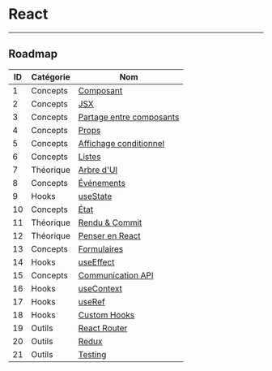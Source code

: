 # React

---

## Roadmap

| ID  | Catégorie | Nom                                                                                                                        |
| --- | --------- | -------------------------------------------------------------------------------------------------------------------------- |
| 1   | Concepts  | [Composant](https://github.com/gitmcr/notes/blob/main/React/Concepts/React-Composant.md)                                   |
| 2   | Concepts  | [JSX](https://github.com/gitmcr/notes/blob/main/React/Concepts/React-JSX.md)                                               |
| 3   | Concepts  | [Partage entre composants](https://github.com/gitmcr/notes/blob/main/React/Concepts/React-Partage%20entre%20composants.md) |
| 4   | Concepts  | [Props](https://github.com/gitmcr/notes/blob/main/React/Concepts/React-Props.md)                                           |
| 5   | Concepts  | [Affichage conditionnel](https://github.com/gitmcr/notes/blob/main/React/Concepts/React-Affichage%20conditionnel.md)       |
| 6   | Concepts  | [Listes](https://github.com/gitmcr/notes/blob/main/React/Concepts/React-Listes.md)                                         |
| 7   | Théorique | [Arbre d'UI](https://github.com/gitmcr/notes/blob/main/React/Th%C3%A9orique/React-Arbre%20d'UI.md)                         |
| 8   | Concepts  | [Événements](https://github.com/gitmcr/notes/blob/main/React/Concepts/React-%C3%89v%C3%A9nements.md)                       |
| 9   | Hooks     | [useState](https://github.com/gitmcr/notes/blob/main/React/Hooks/React-useState.md)                                        |
| 10  | Concepts  | [État](https://github.com/gitmcr/notes/blob/main/React/Concepts/React-%C3%89tat.md)                                        |
| 11  | Théorique | [Rendu & Commit](https://github.com/gitmcr/notes/blob/main/React/Th%C3%A9orique/React-Rendu%20%26%20Commit.md)             |
| 12  | Théorique | [Penser en React](https://github.com/gitmcr/notes/blob/main/React/Th%C3%A9orique/React-Penser%20en%20React.md)             |
| 13  | Concepts  | [Formulaires](https://github.com/gitmcr/notes/blob/main/React/Concepts/React-Formulaires.md)                               |
| 14  | Hooks     | [useEffect](https://github.com/gitmcr/notes/blob/main/React/Hooks/React-useEffect.md)                                      |
| 15  | Concepts  | [Communication API](https://github.com/gitmcr/notes/blob/main/React/Concepts/React-Communication%20API.md)                 |
| 16  | Hooks     | [useContext](https://github.com/gitmcr/notes/blob/main/React/Hooks/React-useContext.md)                                    |
| 17  | Hooks     | [useRef](https://github.com/gitmcr/notes/blob/main/React/Hooks/React-useRef.md)                                            |
| 18  | Hooks     | [Custom Hooks](https://github.com/gitmcr/notes/blob/main/React/Hooks/React-Custom%20Hooks.md)                              |
| 19  | Outils    | [React Router](https://github.com/gitmcr/notes/blob/main/React/Outils/React-React%20Router.md)                             |
| 20  | Outils    | [Redux](https://github.com/gitmcr/notes/blob/main/React/Outils/React-Redux.md)                                             |
| 21  | Outils    | [Testing](https://github.com/gitmcr/notes/blob/main/React/Outils/React-Testing.md)                                         |
